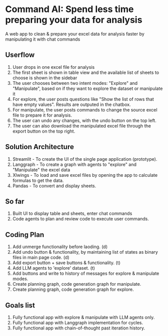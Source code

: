 # Command AI: Spend less time preparing your data for analysis

A web app to clean & prepare your excel data for analysis faster by manipulating it with chat commands

## Userflow
1. User drops in one excel file for analysis
2. The first sheet is shown in table view and the available list of sheets to choose is shown in the sidebar
3. The user chooses between two intent modes: "Explore" and "Manipulate", based on if they want to explore the dataset or manipulate it
4. For explore, the user posts questions like "Show the list of rows that have empty values". Results are outputed in the chatbox.
5. For manipulate, the user posts commands to change the source excel file to prepare it for analysis.
6. The user can undo any changes, with the undo button on the top left.
7. The user can also download the manipulated excel file through the export button on the top right.

## Solution Architecture
1. Streamlit - To create the UI of the single page application (prototype).
2. Langgraph - To create a graph with agents to "explore" and "Manipulate" the excel data
3. Xlwings - To load and save excel files by opening the app to calculate formulas to get the data.
4. Pandas - To convert and display sheets.

## So far
1. Built UI to display table and sheets, enter chat commands
2. Code agents to plan and review code to execute user commands.

## Coding Plan
1. Add unmerge functionality before laoding. (d)
2. Add undo button & functionality, by maintaining list of states as binary files in main page code. (d)
3. Add export button + save buttons & functionality. (t)
4. Add LLM agents to 'explore' dataset. (t)
5. Add buttons and write to history of messages for explore & manipulate modes.
6. Create planning graph, code generation graph for manipulate.
7. Create planning graph, code generation graph for explore.

## Goals list
1. Fully functional app with explore & manipulate with LLM agents only.
2. Fully functional app with Langgraph implementation for cycles.
3. Fully functional app with chain-of-thought past iteration history.